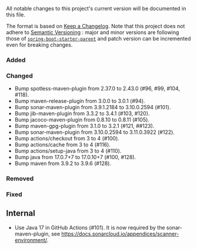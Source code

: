 All notable changes to this project's current version will be documented in this file.

The format is based on [Keep a Changelog](https://keepachangelog.com/en/1.0.0/). Note that
this project does not adhere to [Semantic Versioning](https://semver.org/spec/v2.0.0.html)
: major and minor versions are following those of
[`spring-boot-starter-parent`](https://spring.io/projects/spring-boot) and patch version
can be incremented even for breaking changes.

### Added

### Changed

- Bump spotless-maven-plugin from 2.37.0 to 2.43.0 (#96, #99, #104, #118).
- Bump maven-release-plugin from 3.0.0 to 3.0.1 (#94).
- Bump sonar-maven-plugin from 3.9.1.2184 to 3.10.0.2594 (#101).
- Bump jib-maven-plugin from 3.3.2 to 3.4.1 (#103, #120).
- Bump jacoco-maven-plugin from 0.8.10 to 0.8.11 (#105).
- Bump maven-gpg-plugin from 3.1.0 to 3.2.1 (#121, ##123).
- Bump sonar-maven-plugin from 3.10.0.2594 to 3.11.0.3922 (#122).
- Bump actions/checkout from 3 to 4 (#100).
- Bump actions/cache from 3 to 4 (#116).
- Bump actions/setup-java from 3 to 4 (#110).
- Bump java from 17.0.7+7 to 17.0.10+7 (#100, #128).
- Bump maven from 3.9.2 to 3.9.6 (#128).

### Removed

### Fixed

## Internal

- Use Java 17 in GitHub Actions (#101). It is now required by the sonar-maven-plugin, see
  https://docs.sonarcloud.io/appendices/scanner-environment/.
